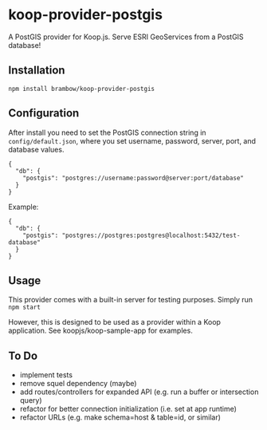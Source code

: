 # koop-provider-postgis

A PostGIS provider for Koop.js.  Serve ESRI GeoServices from a PostGIS database!

## Installation
~~~~ 
npm install brambow/koop-provider-postgis 
~~~~

## Configuration
After install you need to set the PostGIS connection string in ```config/default.json```, where you set username, password, server, port, and database values.

~~~~
{
  "db": {
    "postgis": "postgres://username:password@server:port/database"
  }
}
~~~~

Example:

~~~~
{
  "db": {
    "postgis": "postgres://postgres:postgres@localhost:5432/test-database"
  }
}
~~~~

## Usage
This provider comes with a built-in server for testing purposes.  Simply run ``` npm start ```

However, this is designed to be used as a provider within a Koop application.  See koopjs/koop-sample-app for examples.

## To Do
* implement tests
* remove squel dependency (maybe)
* add routes/controllers for expanded API (e.g. run a buffer or intersection query)
* refactor for better connection initialization (i.e. set at app runtime)
* refactor URLs (e.g. make schema=host & table=id, or similar)